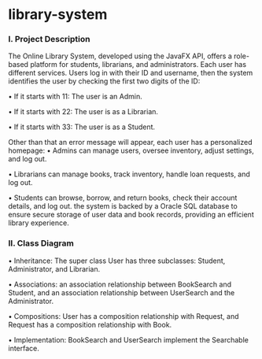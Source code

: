 # library-system

<h3 align="left">I. Project Description</h3>
The Online Library System, developed using the JavaFX API, offers a role-based platform for students, librarians, and administrators. Each user has different services. Users log in with their ID and username, then the system identifies the user by checking the first two digits of the ID: 

• If it starts with 11: The user is an Admin.

• If it starts with 22: The user is as a Librarian.

• If it starts with 33: The user is as a Student. 

Other than that an error message will appear, each user has a personalized homepage: 
• Admins can manage users, oversee inventory, adjust settings, and log out. 

• Librarians can manage books, track inventory, handle loan requests, and log out. 

• Students can browse, borrow, and return books, check their account details, and log out. 
the system is backed by a Oracle SQL database to ensure secure storage of user data and book 
records, providing an efficient library experience.

<h3 align="left">II. Class Diagram</h3>
• Inheritance: The super class User has three subclasses: Student, Administrator, and Librarian. 

• Associations: an association relationship between BookSearch and Student, and an association relationship between UserSearch and the Administrator. 

• Compositions: User has a composition relationship with Request, and Request has a composition relationship with Book. 

• Implementation: BookSearch and UserSearch implement the Searchable interface.
